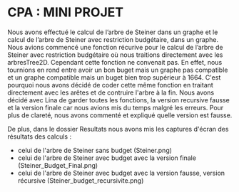 # CPA : MINI PROJET 
Nous avons effectué le calcul de l’arbre de Steiner dans un graphe et le calcul de l’arbre de Steiner avec restriction budgétaire, dans un graphe. 
Nous avions commencé une fonction récurive pour le calcul de l’arbre de Steiner avec restriction budgétaire où nous traitions directement avec les arbresTree2D. Cependant cette fonction ne convenait pas.
En effet, nous tournions en rond entre avoir un bon buget mais un graphe pas compatible et un graphe compatible mais un buget bien trop supérieur à 1664. 
C'est pourquoi nous avons décidé de coder cette même fonction en traitant directement avec les arêtes et de contruire l'arbre à la fin.
Nous avons décidé avec Lina de garder toutes les fonctions, la version recursive fausse et la version finale car nous avions mis du temps malgré les erreurs.
Pour plus de clareté, nous avons commenté et expliqué quelle version est fausse. 

De plus, dans le dossier Resultats nous avons mis les captures d'écran des résultats des calculs : 

  - celui de l'arbre de Steiner sans budget (Steiner.png)
  - celui de l'arbre de Steiner avec budget avec la version finale (Steiner_Budget_Final.png)
  - celui de l'arbre de Steiner avec budget avec la version fausse, version récursive (Steiner_budget_recursivite.png)
